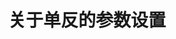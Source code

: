 ---
layout: post
title: "关于单反的参数设置"
description: "从柠檬茶到摄影，本来想起个什么十分钟入门单反使用的标题，好像有点烂大街，唉算了反正就是这意思......虽然是菜鸡写的教程，但是保证相当易懂。"
category: articles
tags: [sample post, images, test]
---